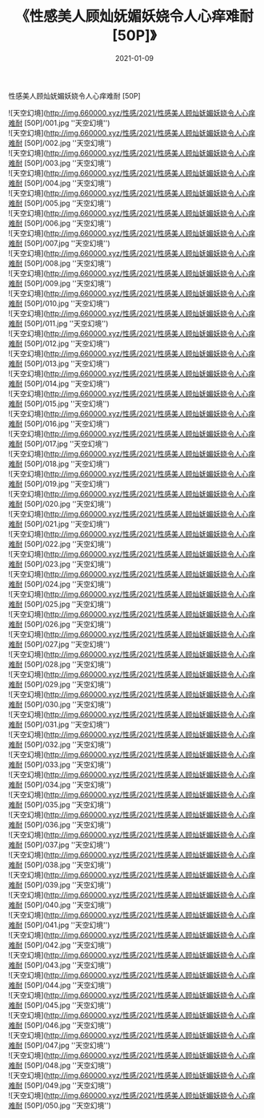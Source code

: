 ﻿---
layout: post
title:  《性感美人顾灿妩媚妖娆令人心痒难耐 [50P]》
date:   2021-01-09
img: http://img.660000.xyz/性感/2021/性感美人顾灿妩媚妖娆令人心痒难耐 [50P]/000.jpg
categories: [美女, 性感, 泳衣]
---

性感美人顾灿妩媚妖娆令人心痒难耐 [50P]



![天空幻境](http://img.660000.xyz/性感/2021/性感美人顾灿妩媚妖娆令人心痒难耐 [50P]/001.jpg ''天空幻境'') <br>
![天空幻境](http://img.660000.xyz/性感/2021/性感美人顾灿妩媚妖娆令人心痒难耐 [50P]/002.jpg ''天空幻境'') <br>
![天空幻境](http://img.660000.xyz/性感/2021/性感美人顾灿妩媚妖娆令人心痒难耐 [50P]/003.jpg ''天空幻境'') <br>
![天空幻境](http://img.660000.xyz/性感/2021/性感美人顾灿妩媚妖娆令人心痒难耐 [50P]/004.jpg ''天空幻境'') <br>
![天空幻境](http://img.660000.xyz/性感/2021/性感美人顾灿妩媚妖娆令人心痒难耐 [50P]/005.jpg ''天空幻境'') <br>
![天空幻境](http://img.660000.xyz/性感/2021/性感美人顾灿妩媚妖娆令人心痒难耐 [50P]/006.jpg ''天空幻境'') <br>
![天空幻境](http://img.660000.xyz/性感/2021/性感美人顾灿妩媚妖娆令人心痒难耐 [50P]/007.jpg ''天空幻境'') <br>
![天空幻境](http://img.660000.xyz/性感/2021/性感美人顾灿妩媚妖娆令人心痒难耐 [50P]/008.jpg ''天空幻境'') <br>
![天空幻境](http://img.660000.xyz/性感/2021/性感美人顾灿妩媚妖娆令人心痒难耐 [50P]/009.jpg ''天空幻境'') <br>
![天空幻境](http://img.660000.xyz/性感/2021/性感美人顾灿妩媚妖娆令人心痒难耐 [50P]/010.jpg ''天空幻境'') <br>
![天空幻境](http://img.660000.xyz/性感/2021/性感美人顾灿妩媚妖娆令人心痒难耐 [50P]/011.jpg ''天空幻境'') <br>
![天空幻境](http://img.660000.xyz/性感/2021/性感美人顾灿妩媚妖娆令人心痒难耐 [50P]/012.jpg ''天空幻境'') <br>
![天空幻境](http://img.660000.xyz/性感/2021/性感美人顾灿妩媚妖娆令人心痒难耐 [50P]/013.jpg ''天空幻境'') <br>
![天空幻境](http://img.660000.xyz/性感/2021/性感美人顾灿妩媚妖娆令人心痒难耐 [50P]/014.jpg ''天空幻境'') <br>
![天空幻境](http://img.660000.xyz/性感/2021/性感美人顾灿妩媚妖娆令人心痒难耐 [50P]/015.jpg ''天空幻境'') <br>
![天空幻境](http://img.660000.xyz/性感/2021/性感美人顾灿妩媚妖娆令人心痒难耐 [50P]/016.jpg ''天空幻境'') <br>
![天空幻境](http://img.660000.xyz/性感/2021/性感美人顾灿妩媚妖娆令人心痒难耐 [50P]/017.jpg ''天空幻境'') <br>
![天空幻境](http://img.660000.xyz/性感/2021/性感美人顾灿妩媚妖娆令人心痒难耐 [50P]/018.jpg ''天空幻境'') <br>
![天空幻境](http://img.660000.xyz/性感/2021/性感美人顾灿妩媚妖娆令人心痒难耐 [50P]/019.jpg ''天空幻境'') <br>
![天空幻境](http://img.660000.xyz/性感/2021/性感美人顾灿妩媚妖娆令人心痒难耐 [50P]/020.jpg ''天空幻境'') <br>
![天空幻境](http://img.660000.xyz/性感/2021/性感美人顾灿妩媚妖娆令人心痒难耐 [50P]/021.jpg ''天空幻境'') <br>
![天空幻境](http://img.660000.xyz/性感/2021/性感美人顾灿妩媚妖娆令人心痒难耐 [50P]/022.jpg ''天空幻境'') <br>
![天空幻境](http://img.660000.xyz/性感/2021/性感美人顾灿妩媚妖娆令人心痒难耐 [50P]/023.jpg ''天空幻境'') <br>
![天空幻境](http://img.660000.xyz/性感/2021/性感美人顾灿妩媚妖娆令人心痒难耐 [50P]/024.jpg ''天空幻境'') <br>
![天空幻境](http://img.660000.xyz/性感/2021/性感美人顾灿妩媚妖娆令人心痒难耐 [50P]/025.jpg ''天空幻境'') <br>
![天空幻境](http://img.660000.xyz/性感/2021/性感美人顾灿妩媚妖娆令人心痒难耐 [50P]/026.jpg ''天空幻境'') <br>
![天空幻境](http://img.660000.xyz/性感/2021/性感美人顾灿妩媚妖娆令人心痒难耐 [50P]/027.jpg ''天空幻境'') <br>
![天空幻境](http://img.660000.xyz/性感/2021/性感美人顾灿妩媚妖娆令人心痒难耐 [50P]/028.jpg ''天空幻境'') <br>
![天空幻境](http://img.660000.xyz/性感/2021/性感美人顾灿妩媚妖娆令人心痒难耐 [50P]/029.jpg ''天空幻境'') <br>
![天空幻境](http://img.660000.xyz/性感/2021/性感美人顾灿妩媚妖娆令人心痒难耐 [50P]/030.jpg ''天空幻境'') <br>
![天空幻境](http://img.660000.xyz/性感/2021/性感美人顾灿妩媚妖娆令人心痒难耐 [50P]/031.jpg ''天空幻境'') <br>
![天空幻境](http://img.660000.xyz/性感/2021/性感美人顾灿妩媚妖娆令人心痒难耐 [50P]/032.jpg ''天空幻境'') <br>
![天空幻境](http://img.660000.xyz/性感/2021/性感美人顾灿妩媚妖娆令人心痒难耐 [50P]/033.jpg ''天空幻境'') <br>
![天空幻境](http://img.660000.xyz/性感/2021/性感美人顾灿妩媚妖娆令人心痒难耐 [50P]/034.jpg ''天空幻境'') <br>
![天空幻境](http://img.660000.xyz/性感/2021/性感美人顾灿妩媚妖娆令人心痒难耐 [50P]/035.jpg ''天空幻境'') <br>
![天空幻境](http://img.660000.xyz/性感/2021/性感美人顾灿妩媚妖娆令人心痒难耐 [50P]/036.jpg ''天空幻境'') <br>
![天空幻境](http://img.660000.xyz/性感/2021/性感美人顾灿妩媚妖娆令人心痒难耐 [50P]/037.jpg ''天空幻境'') <br>
![天空幻境](http://img.660000.xyz/性感/2021/性感美人顾灿妩媚妖娆令人心痒难耐 [50P]/038.jpg ''天空幻境'') <br>
![天空幻境](http://img.660000.xyz/性感/2021/性感美人顾灿妩媚妖娆令人心痒难耐 [50P]/039.jpg ''天空幻境'') <br>
![天空幻境](http://img.660000.xyz/性感/2021/性感美人顾灿妩媚妖娆令人心痒难耐 [50P]/040.jpg ''天空幻境'') <br>
![天空幻境](http://img.660000.xyz/性感/2021/性感美人顾灿妩媚妖娆令人心痒难耐 [50P]/041.jpg ''天空幻境'') <br>
![天空幻境](http://img.660000.xyz/性感/2021/性感美人顾灿妩媚妖娆令人心痒难耐 [50P]/042.jpg ''天空幻境'') <br>
![天空幻境](http://img.660000.xyz/性感/2021/性感美人顾灿妩媚妖娆令人心痒难耐 [50P]/043.jpg ''天空幻境'') <br>
![天空幻境](http://img.660000.xyz/性感/2021/性感美人顾灿妩媚妖娆令人心痒难耐 [50P]/044.jpg ''天空幻境'') <br>
![天空幻境](http://img.660000.xyz/性感/2021/性感美人顾灿妩媚妖娆令人心痒难耐 [50P]/045.jpg ''天空幻境'') <br>
![天空幻境](http://img.660000.xyz/性感/2021/性感美人顾灿妩媚妖娆令人心痒难耐 [50P]/046.jpg ''天空幻境'') <br>
![天空幻境](http://img.660000.xyz/性感/2021/性感美人顾灿妩媚妖娆令人心痒难耐 [50P]/047.jpg ''天空幻境'') <br>
![天空幻境](http://img.660000.xyz/性感/2021/性感美人顾灿妩媚妖娆令人心痒难耐 [50P]/048.jpg ''天空幻境'') <br>
![天空幻境](http://img.660000.xyz/性感/2021/性感美人顾灿妩媚妖娆令人心痒难耐 [50P]/049.jpg ''天空幻境'') <br>
![天空幻境](http://img.660000.xyz/性感/2021/性感美人顾灿妩媚妖娆令人心痒难耐 [50P]/050.jpg ''天空幻境'') <br>